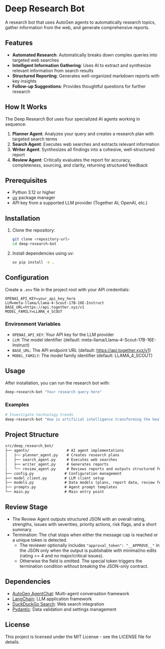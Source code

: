 # Deep Research Bot

A research bot that uses AutoGen agents to automatically research topics, gather information from the web, and generate comprehensive reports.

## Features

- **Automated Research**: Automatically breaks down complex queries into targeted web searches
- **Intelligent Information Gathering**: Uses AI to extract and synthesize relevant information from search results
- **Structured Reporting**: Generates well-organized markdown reports with key insights
- **Follow-up Suggestions**: Provides thoughtful questions for further research

## How It Works

The Deep Research Bot uses four specialized AI agents working in sequence:

1. **Planner Agent**: Analyzes your query and creates a research plan with targeted search terms
2. **Search Agent**: Executes web searches and extracts relevant information
3. **Writer Agent**: Synthesizes all findings into a cohesive, well-structured report
4. **Review Agent**: Critically evaluates the report for accuracy, completeness, sourcing, and clarity, returning structured feedback

## Prerequisites

- Python 3.12 or higher
- [uv](https://github.com/astral-sh/uv) package manager
- API key from a supported LLM provider (Together AI, OpenAI, etc.)

## Installation

1. Clone the repository:

   ```bash
   git clone <repository-url>
   cd deep-research-bot
   ```

2. Install dependencies using uv:

   ```bash
   uv pip install -e .
   ```

## Configuration

Create a `.env` file in the project root with your API credentials:

```env
OPENAI_API_KEY=your_api_key_here
LLM=meta-llama/Llama-4-Scout-17B-16E-Instruct
BASE_URL=https://api.together.xyz/v1
MODEL_FAMILY=LLAMA_4_SCOUT
```

### Environment Variables

- `OPENAI_API_KEY`: Your API key for the LLM provider
- `LLM`: The model identifier (default: meta-llama/Llama-4-Scout-17B-16E-Instruct)
- `BASE_URL`: The API endpoint URL (default: <https://api.together.xyz/v1>)
- `MODEL_FAMILY`: The model family identifier (default: LLAMA_4_SCOUT)

## Usage

After installation, you can run the research bot with:

```bash
deep-research-bot "Your research query here"
```

### Examples

```bash
# Investigate technology trends
deep-research-bot "How is artificial intelligence transforming the healthcare industry?"
```

## Project Structure

```md
src/deep_research_bot/
├── agents/                 # AI agent implementations
│   ├── planner_agent.py    # Creates research plans
│   ├── search_agent.py     # Executes web searches
│   ├── writer_agent.py     # Generates reports
│   └── review_agent.py     # Reviews reports and outputs structured feedback
├── config.py              # Configuration management
├── model_client.py        # LLM client setup
├── models.py              # Data models (plans, report data, review feedback)
├── prompts.py             # Agent prompt templates
└── main.py                # Main entry point
```

## Review Stage

- The Review Agent outputs structured JSON with an overall rating, strengths, issues with severities, priority actions, risk flags, and a short summary.
- Termination: The chat stops when either the message cap is reached or a unique token is detected.
  - The reviewer optionally includes `"approval_token": "__APPROVE__"` in the JSON only when the output is publishable with minimal/no edits (rating >= 4 and no major/critical issues).
  - Otherwise the field is omitted. The special token triggers the termination condition without breaking the JSON-only contract.

## Dependencies

- [AutoGen AgentChat](https://microsoft.github.io/autogen/): Multi-agent conversation framework
- [LangChain](https://github.com/langchain-ai/langchain): LLM application framework
- [DuckDuckGo Search](https://github.com/deedy5/ddgs): Web search integration
- [Pydantic](https://docs.pydantic.dev/): Data validation and settings management

## License

This project is licensed under the MIT License - see the LICENSE file for details.
